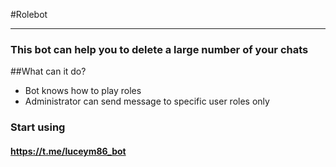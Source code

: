 #Rolebot
***
### This bot can help you to delete a large number of your chats

##What can it do?
- Bot knows how to play roles
- Administrator can send message to specific user roles only

### Start using 
#### https://t.me/luceym86_bot
